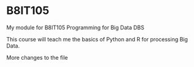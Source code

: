 # B8IT105
My module for B8IT105 Programming for Big Data DBS

This course will teach me the basics of Python and R for processing Big Data. 

More changes to the file
